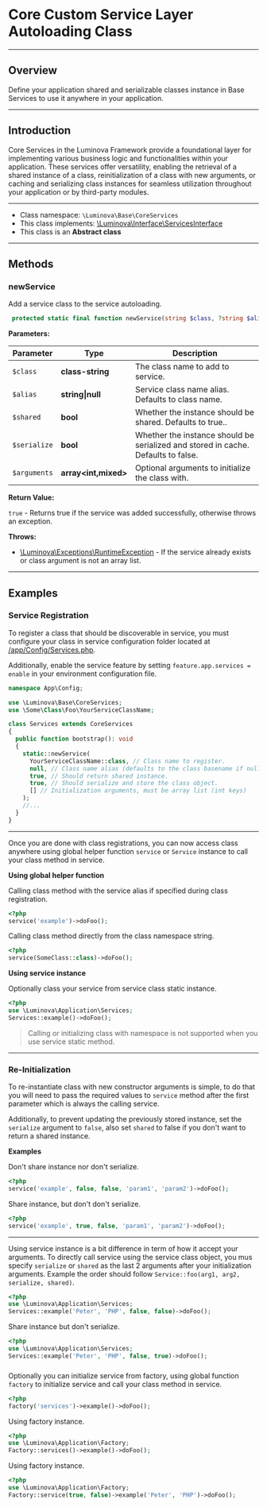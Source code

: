 # Core Custom Service Layer Autoloading Class

***

## Overview

Define your application shared and serializable classes instance in Base Services to use it anywhere in your application.

***

## Introduction

Core Services in the Luminova Framework provide a foundational layer for implementing various business logic and functionalities within your application. These services offer versatility, enabling the retrieval of a shared instance of a class, reinitialization of a class with new arguments, or caching and serializing class instances for seamless utilization throughout your application or by third-party modules.

***

* Class namespace: `\Luminova\Base\CoreServices`
* This class implements:
[\Luminova\Interface\ServicesInterface](/interface/classes.md#servicesinterface)
* This class is an **Abstract class**

***
## Methods

### newService

Add a service class to the service autoloading.

```php
 protected static final function newService(string $class, ?string $alias = null,  bool $shared = true,  bool $serialize = false,  array $arguments = []): true
```

**Parameters:**

| Parameter | Type | Description |
|-----------|------|-------------|
| `$class` | **class-string** | The class name to add to service. |
| `$alias` | **string&#124;null** | Service class name alias. Defaults to class name. |
| `$shared` | **bool** | Whether the instance should be shared. Defaults to true.. |
| `$serialize` | **bool** | Whether the instance should be serialized and stored in cache. Defaults to false. |
| `$arguments` | **array<int,mixed>** | Optional arguments to initialize the class with. |

**Return Value:**

`true` - Returns true if the service was added successfully, otherwise throws an exception.

**Throws:**

- [\Luminova\Exceptions\RuntimeException](/running/exceptions.md#runtimeexception) - If the service already exists or class argument is not an array list.

***

## Examples

### Service Registration

To register a class that should be discoverable in service, you must configure your class in service configuration folder located at [/app/Config/Services.php](/configs/service.md).

Additionally, enable the service feature by setting `feature.app.services = enable` in your environment configuration file.

```php 
namespace App\Config;

use \Luminova\Base\CoreServices;
use \Some\Class\Foo\YourServiceClassName;

class Services extends CoreServices
{
  public function bootstrap(): void
  {
    static::newService(
      YourServiceClassName::class, // Class name to register.
      null, // Class name alias (defaults to the class basename if null).
      true, // Should return shared instance.
      true, // Should serialize and store the class object.
      [] // Initialization arguments, must be array list (int keys)
    );
    //...
  }
}
```
***

Once you are done with class registrations, you can now access class anywhere using global helper function `service` or `Service` instance to call your class method in service.

**Using global helper function**

 Calling class method with the service alias if specified during class registration.

```php 
<?php 
service('example')->doFoo();
```

Calling class method directly from the class namespace string.

```php 
<?php 
service(SomeClass::class)->doFoo();
```

**Using service instance**

Optionally class your service from service class static instance.

```php 
<?php 
use \Luminova\Application\Services;
Services::example()->doFoo();
```
> Calling or initializing class with namespace is not supported when you use service static method.

***

### Re-Initialization

To re-instantiate class with new constructor arguments is simple, to do that you will need to pass the required values to `service` method after the first parameter which is always the calling service. 

Additionally, to prevent updating the previously stored instance, set the `serialize` argument to `false`, also set `shared` to false if you don't want to return a shared instance.

**Examples**

Don't share instance nor don't serialize.
```php 
<?php 
service('example', false, false, 'param1', 'param2')->doFoo();
```

Share instance, but don't don't serialize.

```php 
<?php 
service('example', true, false, 'param1', 'param2')->doFoo();
```
***

Using service instance is a bit difference in term of how it accept your arguments.
To directly call service using the service class object, you mus specify `serialize` or `shared` as the last 2 arguments after your initialization arguments. Example the order should follow `Service::foo(arg1, arg2, serialize, shared)`.

```php 
<?php 
use \Luminova\Application\Services;
Services::example('Peter', 'PHP', false, false)->doFoo();
```

Share instance but don't serialize.

```php 
<?php 
use \Luminova\Application\Services;
Services::example('Peter', 'PHP', false, true)->doFoo();
```

###

Optionally you can initialize service from factory, using global function `factory` to initialize service and call your class method in service.

```php 
<?php 
factory('services')->example()->doFoo();
```

Using factory instance.

```php 
<?php 
use \Luminova\Application\Factory;
Factory::services()->example()->doFoo();
```

Using factory instance.

```php 
<?php 
use \Luminova\Application\Factory;
Factory::service(true, false)->example('Peter', 'PHP')->doFoo();
```